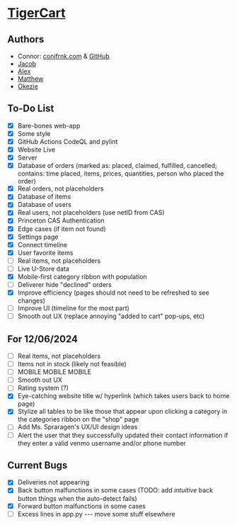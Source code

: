 # [TigerCart](https://tigercart.shop)

## Authors
- Connor: [conjfrnk.com](https://conjfrnk.com) & [GitHub](https://github.com/conjfrnk)
- [Jacob](https://github.com/jacobdavis3)
- [Alex](https://github.com/AlexDelistathis)
- [Matthew](https://github.com/mattzhang80)
- [Okezie](https://github.com/oaken-one)

## To-Do List
- [X] Bare-bones web-app
- [X] Some style
- [X] GitHub Actions CodeQL and pylint
- [X] Website Live
- [X] Server
- [X] Database of orders (marked as: placed, claimed, fulfilled, cancelled; contains: time placed, items, prices, quantities, person who placed the order)
- [X] Real orders, not placeholders
- [X] Database of items
- [X] Database of users
- [X] Real users, not placeholders (use netID from CAS)
- [X] Princeton CAS Authentication
- [X] Edge cases (if item not found)
- [X] Settings page
- [X] Connect timeline
- [X] User favorite items
- [ ] Real items, not placeholders
- [ ] Live U-Store data
- [X] Mobile-first category ribbon with population
- [ ] Deliverer hide "declined" orders
- [X] Improve efficiency (pages should not need to be refreshed to see changes)
- [ ] Improve UI (timeline for the most part)
- [ ] Smooth out UX (replace annoying "added to cart" pop-ups, etc)

## For 12/06/2024
- [ ] Real items, not placeholders
- [ ] Items not in stock (likely not feasible)
- [ ] MOBILE MOBILE MOBILE
- [ ] Smooth out UX
- [ ] Rating system (?)
- [X] Eye-catching website title w/ hyperlink (which takes users back to home page)
- [X] Stylize all tables to be like those that appear upon clicking a category in the categories ribbon on the "shop" page
- [ ] Add Ms. Spraragen's UX/UI design ideas
- [ ] Alert the user that they successfully updated their contact information if they enter a valid venmo username and/or phone number

## Current Bugs
- [X] Deliveries not appearing
- [X] Back button malfunctions in some cases (TODO: add *intuitive* back button things when the auto-detect fails)
- [X] Forward button malfunctions in some cases
- [ ] Excess lines in app.py --- move some stuff elsewhere
